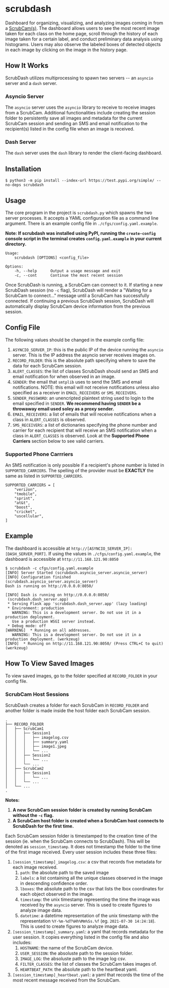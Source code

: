 # scrubdash
Dashboard for organizing, visualizing, and analyzing images coming in from a [ScrubCam(s)](https://github.com/icr-ctl/scrubcam). The dashboard allows users to see the most recent image taken for each class on the home page, scroll through the history of each image taken for a certain label, and conduct preliminary data analysis using histograms. Users may also observe the labeled boxes of detected objects in each image by clicking on the image in the history page. 

## How It Works
ScrubDash utilizes multiprocessing to spawn two servers -- an `asyncio` server and a `dash` server.

### Asyncio Server
The `asyncio` server uses the `asyncio` library to receive to receive images from a ScrubCam. Additional functionalities include creating the session folder to persistently save all images and metadata for the current ScrubCam session and sending an SMS and email notification to the recipient(s) listed in the config file when an image is received.

### Dash Server
The `dash` server uses the `dash` library to render the client-facing dashboard.

## Installation
```
$ python3 -m pip install --index-url https://test.pypi.org/simple/ --no-deps scrubdash
```

## Usage
The core program in the project is `scrubdash.py` which spawns the two server processes. It accepts a YAML configuration file as a command line argument. There is an example config file in `./cfgs/config.yaml.example`.

**Note: If scrubdash was installed using PyPI, running the `create-config` console script in the terminal creates `config.yaml.example` in your current directory.**

```
Usage:
    scrubdash [OPTIONS] <config_file>
    
Options:
    -h, --help      Output a usage message and exit
    -c, --cont      Continue the most recent session
```

Once ScrubDash is running, a ScrubCam can connect to it. If starting a new ScrubDash session (no `-c` flag), ScrubDash will render a "Waiting for a ScrubCam to connect..." message until a ScrubCam has successfully connected. If continuing a previous ScrubDash session, ScrubDash will automatically display ScrubCam device information from the previous session.

## Config File
The following values should be changed in the example config file:
  1. `ASYNCIO_SERVER_IP`: this is the public IP of the device running the `asyncio` server. This is the IP address the asyncio server receives images on.
  2. `RECORD_FOLDER`: this is the absolute path specifying where to save the data for each ScrubCam session.
  3. `ALERT_CLASSES`: the list of classes ScrubDash should send an SMS and email notification for when observed in an image.
  4. `SENDER`: the email that `smtplib` uses to send the SMS and email notifications. NOTE: this email will not receive notifications unless also specified as a receiver in `EMAIL_RECEIVERS` or `SMS_RECEIVERS`.
  5. `SENDER_PASSWORD`: an unencripted plaintext string used to login to the email specified in `SENDER`. **We recommend having `SENDER` be a throwaway email used soley as a proxy sender.**
  6. `EMAIL_RECEIVERS`: a list of emails that will receive notifications when a class in `ALERT_CLASSES` is observed.
  7. `SMS_RECEIVERS`: a list of dictionaries specifying the phone number and carrier for each recipient that will receive an SMS notification when a class in `ALERT_CLASSES` is observed. Look at the **Supported Phone Carriers** section below to see valid carriers.

### Supported Phone Carrriers
An SMS notification is only possible if a recipient's phone number is listed in `SUPPORTED_CARRIERS`. The spelling of the provider must be **EXACTLY** the same as listed in `SUPPORTED_CARRIERS`.
```
SUPPORTED_CARRIERS = [
    "verizon",
    "tmobile",
    "sprint",
    "at&t",
    "boost",
    "cricket",
    "uscellular",
]
```

## Example
The dashboard is accessible at `http://[ASYNCIO_SERVER_IP]:[DASH_SERVER_PORT]`. If using the values in `./cfgs/config.yaml.example`, the dashboard is accessible at `http://11.168.121.90:8050`
```
$ scrubdash -c cfgs/config.yaml.example
[INFO] Server Started (scrubdash.asyncio_server.asyncio_server)
[INFO] Configuration finished (scrubdash.asyncio_server.asyncio_server)
Dash is running on http://0.0.0.0:8050/

[INFO] Dash is running on http://0.0.0.0:8050/
 (scrubdash.dash_server.app)
 * Serving Flask app 'scrubdash.dash_server.app' (lazy loading)
 * Environment: production
   WARNING: This is a development server. Do not use it in a production deployment.
   Use a production WSGI server instead.
 * Debug mode: off
[WARNING]  * Running on all addresses.
   WARNING: This is a development server. Do not use it in a production deployment. (werkzeug)
[INFO]  * Running on http://11.168.121.90:8050/ (Press CTRL+C to quit) (werkzeug)
```

## How To View Saved Images
To view saved images, go to the folder specified at `RECORD_FOLDER` in your config file.

### ScrubCam Host Sessions
ScrubDash creates a folder for each ScrubCam in `RECORD_FOLDER` and another folder is made inside the host folder each ScrubCam session.

```
.
├── RECORD_FOLDER
│   ├── ScrubCam1
│   │   ├── Session1
│   │   │   ├── imagelog.csv
│   │   │   ├── summary.yaml
│   │   │   ├── image1.jpeg
│   │   │   └── ...
│   │   ├── Session2
│   │   │   └── ...
│   │   └── ...
│   ├── ScrubCam2
│   │   ├── Session1
│   │   │   └── ...
│   │   └── ...
│   └── ...
.
```


**Notes:**
  1. **A new ScrubCam session folder is created by running ScrubCam without the `-c` flag.**
  2. **A ScrubCam host folder is created when a ScrubCam host connects to ScrubDash for the first time.**

Each ScrubCam session folder is timestamped to the creation time of the session (ie. when the ScrubCam connects to ScrubDash). This will be denoted as `session_timestamp`. It does not timestamp the folder to the time of the first image received. Every user session includes these three files:
  1. `[session_timestamp]_imagelog.csv`: a csv that records five metadata for each image received.
      1. `path`: the absolute path to the saved image
      2. `labels`: a list containing all the unique classes observed in the image in descending confidence order.
      3. `lboxes`: the absolute path to the csv that lists the lbox coordinates for each object observed in the image.
      4. `timestamp`: the unix timestamp representing the time the image was received by the `asyncio` server. This is used to create figures to analyze image data.
      5. `datetime`: a datetime representation of the unix timestamp with the representation `%Y-%m-%dT%Hh%Mm%Ss.%f` (eg. `2021-07-30 14:24:18`). This is used to create figures to analyze image data.
  2. `[session_timestamp]_summary.yaml`: a yaml that records metadata for the user session. It copies everything listed in the config file and also includes:
      1. `HOSTNAME`: the name of the ScrubCam device.
      2. `USER_SESSION`: the absoluste path to the session folder.
      3. `IMAGE_LOG`: the absoluste path to the image log csv.
      4. `FILTER_CLASSES`: the list of classes the ScrubCam takes images of.
      5. `HEARTBEAT_PATH`: the absolute path to the heartbeat yaml.
  3. `[session_timestamp]_heartbeat.yaml`: a yaml that records the time of the most recent message received from the ScrubCam.
